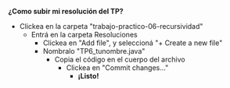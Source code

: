 **¿Como subir mi resolución del TP?**
- Clickea en la carpeta "trabajo-practico-06-recursividad"
  - Entrá en la carpeta Resoluciones
    - Clickea en "Add file", y seleccioná "+ Create a new file"
     - Nombralo "TP6_tunombre.java"
       - Copia el código en el cuerpo del archivo
         - Clickea en "Commit changes..."
           - **¡Listo!**   
           
